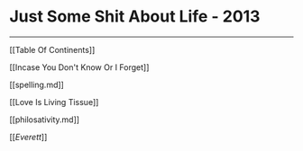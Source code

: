 # Just Some Shit About Life - 2013

---- 

[[Table Of Continents]] 

[[Incase You Don't Know Or I Forget]] 

[[spelling.md]] 

[[Love Is Living Tissue]] 

[[philosativity.md]] 

[[_Everett_]]